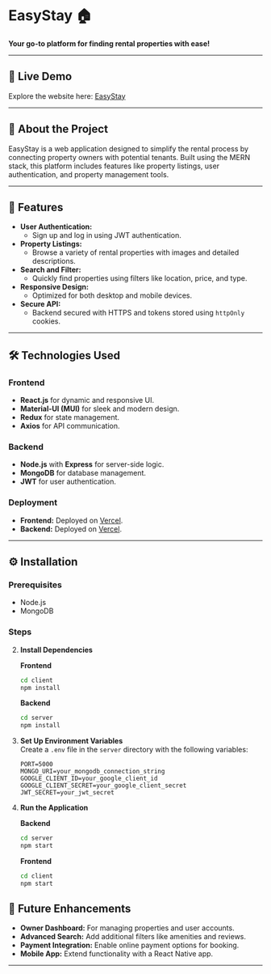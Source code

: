 
# EasyStay 🏠  
**Your go-to platform for finding rental properties with ease!**

---

## 🚀 Live Demo  
Explore the website here: [EasyStay](https://easystayngp.vercel.app/)

---

## 📖 About the Project  
EasyStay is a web application designed to simplify the rental process by connecting property owners with potential tenants. Built using the MERN stack, this platform includes features like property listings, user authentication, and property management tools.

---

## 🌟 Features  
- **User Authentication:**
  - Sign up and log in using JWT authentication.
- **Property Listings:**
  - Browse a variety of rental properties with images and detailed descriptions.
- **Search and Filter:**
  - Quickly find properties using filters like location, price, and type.
- **Responsive Design:**
  - Optimized for both desktop and mobile devices.
- **Secure API:**
  - Backend secured with HTTPS and tokens stored using `httpOnly` cookies.

---

## 🛠️ Technologies Used  

### Frontend  
- **React.js** for dynamic and responsive UI.  
- **Material-UI (MUI)** for sleek and modern design.  
- **Redux** for state management.  
- **Axios** for API communication.  

### Backend  
- **Node.js** with **Express** for server-side logic.  
- **MongoDB** for database management.  
- **JWT** for user authentication.  

### Deployment  
- **Frontend:** Deployed on [Vercel](https://vercel.com/).  
- **Backend:** Deployed on [Vercel](https://vercel.com/).  

---

## ⚙️ Installation  

### Prerequisites  
- Node.js  
- MongoDB  

### Steps  



2. **Install Dependencies**  

   **Frontend**  
   ```bash
   cd client
   npm install
   ```

   **Backend**  
   ```bash
   cd server
   npm install
   ```

3. **Set Up Environment Variables**  
   Create a `.env` file in the `server` directory with the following variables:  
   ```env
   PORT=5000
   MONGO_URI=your_mongodb_connection_string
   GOOGLE_CLIENT_ID=your_google_client_id
   GOOGLE_CLIENT_SECRET=your_google_client_secret
   JWT_SECRET=your_jwt_secret
   ```

4. **Run the Application**  

   **Backend**  
   ```bash
   cd server
   npm start
   ```

   **Frontend**  
   ```bash
   cd client
   npm start
   ```



## 🚀 Future Enhancements  
- **Owner Dashboard:** For managing properties and user accounts.  
- **Advanced Search:** Add additional filters like amenities and reviews.  
- **Payment Integration:** Enable online payment options for booking.  
- **Mobile App:** Extend functionality with a React Native app.  

---
